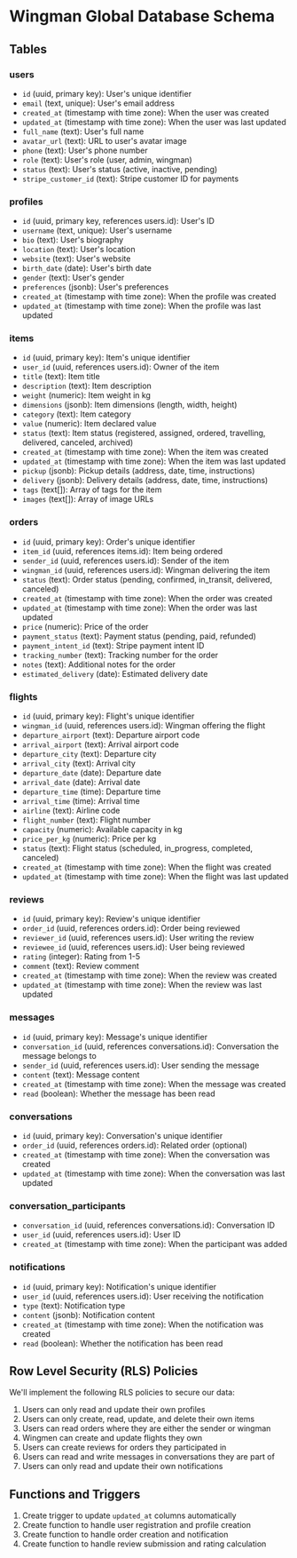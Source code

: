 # Wingman Global Database Schema

## Tables

### users
- `id` (uuid, primary key): User's unique identifier
- `email` (text, unique): User's email address
- `created_at` (timestamp with time zone): When the user was created
- `updated_at` (timestamp with time zone): When the user was last updated
- `full_name` (text): User's full name
- `avatar_url` (text): URL to user's avatar image
- `phone` (text): User's phone number
- `role` (text): User's role (user, admin, wingman)
- `status` (text): User's status (active, inactive, pending)
- `stripe_customer_id` (text): Stripe customer ID for payments

### profiles
- `id` (uuid, primary key, references users.id): User's ID
- `username` (text, unique): User's username
- `bio` (text): User's biography
- `location` (text): User's location
- `website` (text): User's website
- `birth_date` (date): User's birth date
- `gender` (text): User's gender
- `preferences` (jsonb): User's preferences
- `created_at` (timestamp with time zone): When the profile was created
- `updated_at` (timestamp with time zone): When the profile was last updated

### items
- `id` (uuid, primary key): Item's unique identifier
- `user_id` (uuid, references users.id): Owner of the item
- `title` (text): Item title
- `description` (text): Item description
- `weight` (numeric): Item weight in kg
- `dimensions` (jsonb): Item dimensions (length, width, height)
- `category` (text): Item category
- `value` (numeric): Item declared value
- `status` (text): Item status (registered, assigned, ordered, travelling, delivered, canceled, archived)
- `created_at` (timestamp with time zone): When the item was created
- `updated_at` (timestamp with time zone): When the item was last updated
- `pickup` (jsonb): Pickup details (address, date, time, instructions)
- `delivery` (jsonb): Delivery details (address, date, time, instructions)
- `tags` (text[]): Array of tags for the item
- `images` (text[]): Array of image URLs

### orders
- `id` (uuid, primary key): Order's unique identifier
- `item_id` (uuid, references items.id): Item being ordered
- `sender_id` (uuid, references users.id): Sender of the item
- `wingman_id` (uuid, references users.id): Wingman delivering the item
- `status` (text): Order status (pending, confirmed, in_transit, delivered, canceled)
- `created_at` (timestamp with time zone): When the order was created
- `updated_at` (timestamp with time zone): When the order was last updated
- `price` (numeric): Price of the order
- `payment_status` (text): Payment status (pending, paid, refunded)
- `payment_intent_id` (text): Stripe payment intent ID
- `tracking_number` (text): Tracking number for the order
- `notes` (text): Additional notes for the order
- `estimated_delivery` (date): Estimated delivery date

### flights
- `id` (uuid, primary key): Flight's unique identifier
- `wingman_id` (uuid, references users.id): Wingman offering the flight
- `departure_airport` (text): Departure airport code
- `arrival_airport` (text): Arrival airport code
- `departure_city` (text): Departure city
- `arrival_city` (text): Arrival city
- `departure_date` (date): Departure date
- `arrival_date` (date): Arrival date
- `departure_time` (time): Departure time
- `arrival_time` (time): Arrival time
- `airline` (text): Airline code
- `flight_number` (text): Flight number
- `capacity` (numeric): Available capacity in kg
- `price_per_kg` (numeric): Price per kg
- `status` (text): Flight status (scheduled, in_progress, completed, canceled)
- `created_at` (timestamp with time zone): When the flight was created
- `updated_at` (timestamp with time zone): When the flight was last updated

### reviews
- `id` (uuid, primary key): Review's unique identifier
- `order_id` (uuid, references orders.id): Order being reviewed
- `reviewer_id` (uuid, references users.id): User writing the review
- `reviewee_id` (uuid, references users.id): User being reviewed
- `rating` (integer): Rating from 1-5
- `comment` (text): Review comment
- `created_at` (timestamp with time zone): When the review was created
- `updated_at` (timestamp with time zone): When the review was last updated

### messages
- `id` (uuid, primary key): Message's unique identifier
- `conversation_id` (uuid, references conversations.id): Conversation the message belongs to
- `sender_id` (uuid, references users.id): User sending the message
- `content` (text): Message content
- `created_at` (timestamp with time zone): When the message was created
- `read` (boolean): Whether the message has been read

### conversations
- `id` (uuid, primary key): Conversation's unique identifier
- `order_id` (uuid, references orders.id): Related order (optional)
- `created_at` (timestamp with time zone): When the conversation was created
- `updated_at` (timestamp with time zone): When the conversation was last updated

### conversation_participants
- `conversation_id` (uuid, references conversations.id): Conversation ID
- `user_id` (uuid, references users.id): User ID
- `created_at` (timestamp with time zone): When the participant was added

### notifications
- `id` (uuid, primary key): Notification's unique identifier
- `user_id` (uuid, references users.id): User receiving the notification
- `type` (text): Notification type
- `content` (jsonb): Notification content
- `created_at` (timestamp with time zone): When the notification was created
- `read` (boolean): Whether the notification has been read

## Row Level Security (RLS) Policies

We'll implement the following RLS policies to secure our data:

1. Users can only read and update their own profiles
2. Users can only create, read, update, and delete their own items
3. Users can read orders where they are either the sender or wingman
4. Wingmen can create and update flights they own
5. Users can create reviews for orders they participated in
6. Users can read and write messages in conversations they are part of
7. Users can only read and update their own notifications

## Functions and Triggers

1. Create trigger to update `updated_at` columns automatically
2. Create function to handle user registration and profile creation
3. Create function to handle order creation and notification
4. Create function to handle review submission and rating calculation

